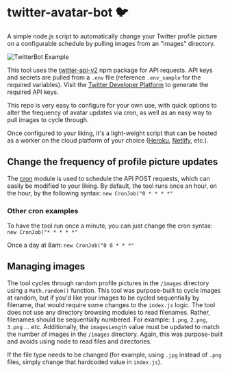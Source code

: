 # twitter-avatar-bot 🐦
A simple node.js script to automatically change your Twitter profile picture on a configurable schedule by pulling images from an "images" directory.

![TwitterBot Example](https://i.imgur.com/HdCbeiZ.png)

This tool uses the [twitter-api-v2](https://www.npmjs.com/package/twitter-api-v2) npm package for API requests. API keys and secrets are pulled from a `.env` file (reference `.env_sample` for the required variables). Visit the [Twitter Developer Platform](https://developer.twitter.com) to generate the required API keys.

This repo is very easy to configure for your own use, with quick options to alter the frequency of avatar updates via cron, as well as an easy way to pull images to cycle through.

Once configured to your liking, it's a light-weight script that can be hosted as a worker on the cloud platform of your choice ([Heroku](https://heroku.com), [Netlify](https://netlify.com), etc.).

## Change the frequency of profile picture updates
The [cron](https://www.npmjs.com/package/cron) module is used to schedule the API POST requests, which can easily be modified to your liking. By default, the tool runs once an hour, on the hour, by the following syntax:
`new CronJob("0 * * * *"`

### Other cron examples

To have the tool run once a minute, you can just change the cron syntax:
`new CronJob("* * * * *"`

Once a day at 8am:
`new CronJob("0 8 * * *"`

## Managing images
The tool cycles through random profile pictures in the `/images` directory using a `Math.random()` function. This tool was purpose-built to cycle images at random, but if you'd like your images to be cycled sequentially by filename, that would require some changes to the `index.js` logic. The tool does not use any directory browsing modules to read filenames. Rather, filenames should be sequentially numbered. For example: `1.png`, `2.png`, `3.png` ... etc. Additionally, the `imagesLength` value must be updated to match the number of images in the `/images` directory. Again, this was purpose-built and avoids using node to read files and directories.

If the file type needs to be changed (for example, using `.jpg` instead of `.png` files, simply change that hardcoded value in `index.js`).


